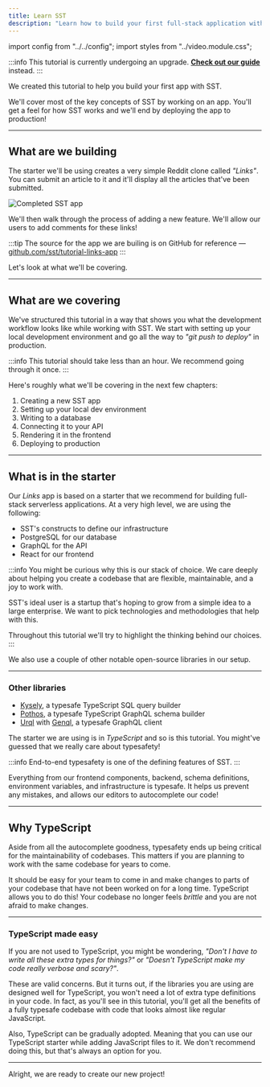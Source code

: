 ```yaml
---
title: Learn SST
description: "Learn how to build your first full-stack application with SST."
---
```


import config from "../../config";
import styles from "../video.module.css";

:::info
This tutorial is currently undergoing an upgrade. <a href={config.guide}>**Check out our guide**</a> instead.
:::

We created this tutorial to help you build your first app with SST.

We'll cover most of the key concepts of SST by working on an app. You'll get a feel for how SST works and we'll end by deploying the app to production!

---

## What are we building

The starter we'll be using creates a very simple Reddit clone called _"Links"_. You can submit an article to it and it'll display all the articles that've been submitted.

![Completed SST app](/img/learn/completed-sst-app.png)

We'll then walk through the process of adding a new feature. We'll allow our users to add comments for these links!

:::tip
The source for the app we are builing is on GitHub for reference — [github.com/sst/tutorial-links-app](https://github.com/sst/tutorial-links-app)
:::

Let's look at what we'll be covering.

---

## What are we covering

We've structured this tutorial in a way that shows you what the development workflow looks like while working with SST. We start with setting up your local development environment and go all the way to _"git push to deploy"_ in production.

:::info
This tutorial should take less than an hour. We recommend going through it once.
:::

Here's roughly what we'll be covering in the next few chapters:

1. Creating a new SST app
2. Setting up your local dev environment
3. Writing to a database
4. Connecting it to your API
5. Rendering it in the frontend
6. Deploying to production

---

## What is in the starter

Our _Links_ app is based on a starter that we recommend for building full-stack serverless applications. At a very high level, we are using the following:

- SST's constructs to define our infrastructure
- PostgreSQL for our database
- GraphQL for the API
- React for our frontend

:::info
You might be curious why this is our stack of choice. We care deeply about helping you create a codebase that are flexible, maintainable, and a joy to work with.

SST's ideal user is a startup that's hoping to grow from a simple idea to a large enterprise. We want to pick technologies and methodologies that help with this.

Throughout this tutorial we'll try to highlight the thinking behind our choices.
:::

We also use a couple of other notable open-source libraries in our setup.

---

### Other libraries

- [Kysely](https://kysely.dev/), a typesafe TypeScript SQL query builder
- [Pothos](https://pothos-graphql.dev), a typesafe TypeScript GraphQL schema builder
- [Urql](https://formidable.com/open-source/urql/) with [Genql](https://genql.vercel.app), a typesafe GraphQL client

The starter we are using is in _TypeScript_ and so is this tutorial. You might've guessed that we really care about typesafety!

:::info
End-to-end typesafety is one of the defining features of SST.
:::

Everything from our frontend components, backend, schema definitions, environment variables, and infrastructure is typesafe. It helps us prevent any mistakes, and allows our editors to autocomplete our code!

---

## Why TypeScript

Aside from all the autocomplete goodness, typesafety ends up being critical for the maintainability of codebases. This matters if you are planning to work with the same codebase for years to come.

It should be easy for your team to come in and make changes to parts of your codebase that have not been worked on for a long time. TypeScript allows you to do this! Your codebase no longer feels _brittle_ and you are not afraid to make changes.

---

### TypeScript made easy

If you are not used to TypeScript, you might be wondering, _"Don't I have to write all these extra types for things?"_ or _"Doesn't TypeScript make my code really verbose and scary?"_.

These are valid concerns. But it turns out, if the libraries you are using are designed well for TypeScript, you won't need a lot of extra type definitions in your code. In fact, as you'll see in this tutorial, you'll get all the benefits of a fully typesafe codebase with code that looks almost like regular JavaScript.

Also, TypeScript can be gradually adopted. Meaning that you can use our TypeScript starter while adding JavaScript files to it. We don't recommend doing this, but that's always an option for you.

---

Alright, we are ready to create our new project!
